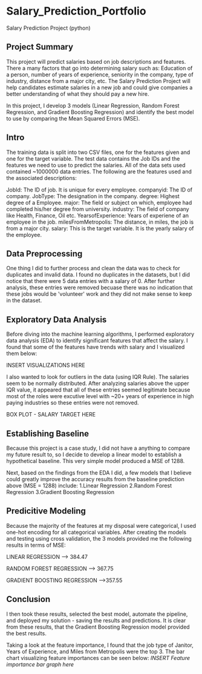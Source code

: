 # Salary_Prediction_Portfolio
Salary Prediction Project (python)
## Project Summary
This project will predict salaries based on job descriptions and features. There a many factors that go into determining salary such as: Education of a person, number of years of experience, seniority in the company, type of industry, distance from a major city, etc. The Salary Prediction Project will help candidates estimate salaries in a new job and could give companies a better understanding of what they should pay a new hire.

In this project, I develop 3 models (Linear Regression, Random Forest Regression, and Gradient Boosting Regression) and identify the best model to use by comparing the Mean Squared Errors (MSE).

## Intro
The training data is split into two CSV files, one for the features given and one for the target variable. The test data contains the Job IDs and the features we need to use to predict the salaries. All of the data sets used contained ~1000000 data entries. The following are the features used and the associated descriptions:

JobId: The ID of job. It is unique for every employee.
companyid: The ID of company.
JobType: The designation in the company.
degree: Highest degree of a Employee.
major: The field or subject on which, employee had completed his/her degree from university.
industry: The field of company like Health, Finance, Oil etc.
YearsofExperience: Years of experiene of an employee in the job.
milesFromMetropolis: The distance, in miles, the job is from a major city.
salary: This is the target variable. It is the yearly salary of the employee.

## Data Preprocessing 
One thing I did  to further process and clean the data was to check for duplicates and invalid data. I found no duplicates in the datasets, but I did notice that there were 5 data entries with a salary of 0. After further analysis, these entries were removed becuase there was no indication that these jobs would be 'volunteer' work and they did not make sense to keep in the dataset.

## Exploratory Data Analysis
Before diving into the machine learning algorithms, I performed exploratory data analysis (EDA) to identify significant features that affect the salary. I found that some of the features have trends with salary and I visualized them below:


INSERT VISUALIZATIONS HERE


I also wanted to look for outliers in the data (using IQR Rule). The salaries seem to be normally distributed. After analyzing salaries above the upper IQR value, it appeared that all of these entries seemed legitimate because most of the roles were excutive level with ~20+ years of experience in high paying industries so these entries were not removed.

BOX PLOT - SALARY TARGET HERE

## Establishing Baseline
Because this project is a case study, I did not have a anything to compare my future result to, so I decide to develop a linear model to establish a hypothetical baseline. This very simple model produced a MSE of 1288.

Next, based on the findings from the EDA I did, a few models that I believe could greatly improve the accuracy results from the baseline prediction above (MSE = 1288) include:
1.Linear Regression
2.Random Forest Regression
3.Gradient Boosting Regression

## Predicitive Modeling
Because the majority of the features at my disposal were categorical, I used one-hot encoding for all categorical variables. After creating the models and testing using cross validation, the 3 models provided me the following results in terms of MSE:

LINEAR REGRESSION --> 384.47

RANDOM FOREST REGRESSION --> 367.75

GRADIENT BOOSTING REGRESSION -->357.55

## Conclusion
I then took these results, selected the best model, automate the pipeline, and deployed my solution - saving the results and predictions. It is clear from these results, that the Gradient Boosting Regression model provided the best results. 

Taking a look at the feature importance, I found that the job type of Janitor, Years of Experience, and Miles from Metropolis were the top 3. The bar chart visualizing feature importances can be seen below:
*INSERT Feature importance bar graph here*

